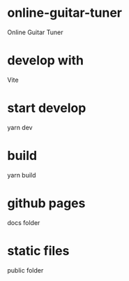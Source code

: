# online-guitar-tuner
Online Guitar Tuner

# develop with
Vite

# start develop
yarn dev

# build
yarn build

# github pages
docs folder

# static files
public folder